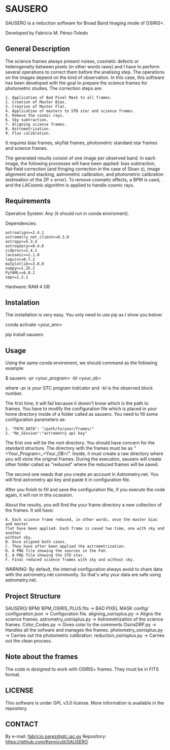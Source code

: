 # SAUSERO

SAUSERO is a reduction software for Broad Band Imaging mode of OSIRIS+.

Developed by Fabricio M. Pérez-Toledo

## General Description

The science frames always present noises, cosmetic defects or heterogeneity between pixels (in other words raws)
and I have to perform several operations to correct them before the analising step. The operations on the images 
depend on the kind of observation. In this case, this software has been developed with the goal to prepare the 
science frames for photometric studies. The correction steps are:

    1. Application of Bad Pixel Mask to all frames.
    2. Creation of Master Bias.
    3. Creation of Master Flat.
    4. Application of masters to STD star and science frames.
    5. Remove the cosmic rays.
    6. Sky subtraction.
    7. Aligning science frames.
    8. Astrometrization.
    9. Flux calibration.

It requires bias frames, skyflat frames, photometric standard star frames and science frames.

The generated results consist of one image per observed band. In each image, the following processes will have
been applied: bias subtraction, flat-field correction (and fringing correction in the case of Sloan z), image 
alignment and stacking, astrometric calibration, and photometric calibration (estimation of the ZP ± error). 
To remove cosmetic effects, a BPM is used, and the LACosmic algorithm is applied to handle cosmic rays.

## Requirements

Operative System: Any (it should run in conda enviroment).

Dependencies:

    astroalign>=2.4.1
    astrometry_net_client>=0.3.0
    astropy>=5.3.4
    astroquery>=0.4.6
    ccdproc>=2.4.1
    lacosmic>=1.1.0
    loguru>=0.7.2
    matplotlib>=3.8.0
    numpy>=1.25.2
    PyYAML>=6.0.2
    sep>=1.2.1

Hardware: RAM 4 GB

## Instalation

The installation is very easy. You only need to use pip as I show you below:

conda activate <your_env>

pip install sausero

## Usage

Using the same conda enviroment, we should command as the following example:

$ sausero -pr <your_program> -bl <your_ob>

where -pr is your GTC program indicator and -bl is the observed block number.

The first time, it will fail because it doesn't know which is the path to frames.
You have to modify the configuration file which is placed in your home directory
inside of a folder called as sausero. You need to fill some configuration parameters
as:

    1. "PATH_DATA": "/path/to/your/frames/"
    2. "No_Session":"astrometry api key"

The first one will be the root directory. You should have concern for the standard
structure. The directory with the frames must be as "<Your_Program>_<Your_OB>/".
Inside, it must create a raw directory where you will store the original frames.
During the execution, sausero will create other folder called as "reduced" where
the reduced frames will be saved.

The second one needs that you create an account in Astrometry.net. You will find
astrometry api key and paste it in configuration file.

After you finish to fill and save the configuration file, if you execute the code
again, it will run in this ocassion.

About the results, you will find the your frame directory a new collection of the 
frames. It will have:

    A. Each science frame reduced, in other words, once the master bias and master
    flat have been applied. Each frame is saved two time, one with sky and another
    without sky.
    B. Once aligned both cases.
    C. They have after been applied the astrometrization.
    D. A PNG file showing the sources in the FoV.
    E. A PNG file showing the STD star.
    F. Final reduced science frames with sky and without sky.

WARNING: By default, the internal configuration always avoid to share data with 
the astrometry.net community. So that's why your data are safe using
astrometry.net.

## Project Structure

SAUSERO/
    BPM/
        BPM_OSIRIS_PLUS.fits -> BAD PIXEL MASK
    config/
        configuration.json   -> Configuration file.
    aligning_osirisplus.py   -> Aligns the science frames. 
    astrometry_osirisplus.py -> Astrometrization of the science frames.
    Color_Codes.py           -> Gives color to the comments
    OsirisDRP.py             -> Handles all the sofware and manages the frames. 
    photometry_osirisplus.py -> Carries out the photometric calibration.
    reduction_osirisplus.py  -> Carries out the clean process.

## Note about the frames

The code is designed to work with OSIRIS+ frames. They must be in FITS format.

## LICENSE

This software is under GPL v3.0 license. More information is available in the
repository.

## CONTACT

By e-mail: fabricio.perez@gtc.iac.es
Repository: https://github.com/Kennicutt/SAUSERO